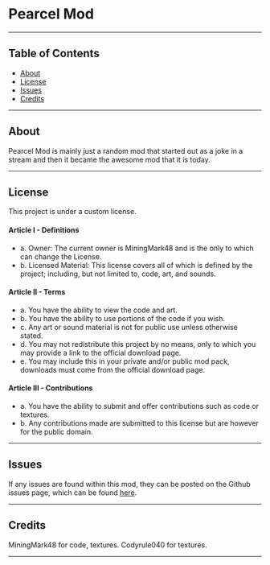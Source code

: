 # Pearcel Mod

***

## Table of Contents
* [About](#about)
* [License](#license)
* [Issues](#issues)
* [Credits](#credits)

***

## About
Pearcel Mod is mainly just a random mod that started out as a joke in a stream and then it became the awesome mod that it is today.

***

## License
This project is under a custom license.

#### Article I - Definitions
 * a. Owner: The current owner is MiningMark48 and is the only to which can change the License.
 * b. Licensed Material: This license covers all of which is defined by the project; including, but not limited to, code, art, and sounds.

#### Article II - Terms
 * a. You have the ability to view the code and art.
 * b. You have the ability to use portions of the code if you wish.
 * c. Any art or sound material is not for public use unless otherwise stated.
 * d. You may not redistribute this project by no means, only to which you may provide a link to the official download page.
 * e. You may include this in your private and/or public mod pack, downloads must come from the official download page.

#### Article III - Contributions
 * a. You have the ability to submit and offer contributions such as code or textures.
 * b. Any contributions made are submitted to this license but are however for the public domain.

***

## Issues
If any issues are found within this mod, they can be posted on the Github issues page, which can be found [here](https://github.com/MiningMark48/Pearcel-Mod/issues).

***

## Credits
MiningMark48 for code, textures.
Codyrule040 for textures.

***
